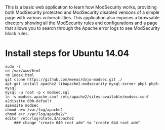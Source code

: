 This is a basic web application to learn how ModSecurity works, providing both
ModSecurity protected and ModSecurity disabled versions of a simple page with
various vulnerabilities.  This application also exposes a browsable directory
showing all the ModSecurity rules and configurations and a page that allows you
to search through the Apache error logs to see ModSecurity block rules.

# Install steps for Ubuntu 14.04

    sudo -s
    cd /var/www/html
    rm index.html
    git clone https://github.com/meeas/dojo-modsec.git ./
    apt-get install apache2 libapache2-modsecurity mysql-server php5 php5-mysql
    mysql -u root -p < modsec.sql
    ln -s modsec.apache.conf /etc/apache2/sites-available/modsec.conf
    a2dissite 000-default
    a2ensite modsec
    chmod a+x /var/log/apache2
    chmod a+r /var/log/apache2/*
    editor /etc/logrotate.d/apache2
        ### change "create 640 root adm" to "create 644 root adm"
